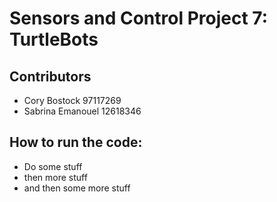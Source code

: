 # Sensors and Control Project 7: TurtleBots
## Contributors
- Cory Bostock 97117269
- Sabrina Emanouel 12618346

## How to run the code:
- Do some stuff 
- then more stuff 
- and then some more stuff
